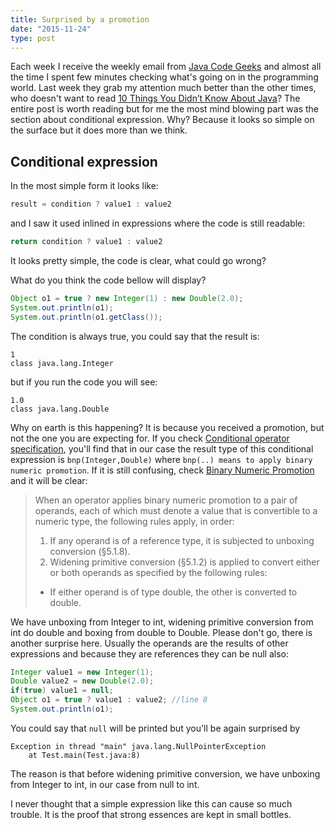 ```yaml
---
title: Surprised by a promotion
date: "2015-11-24"
type: post
---
```


Each week I receive the weekly email from [Java Code Geeks][jkg] and almost all the time I spent few minutes checking what's going on in the programming world. Last week they grab my attention much better than the other times, who doesn't want to read [10 Things You Didn’t Know About Java][10-things-don't-know-java]? The entire post is worth reading but for me the most mind blowing part was the section about conditional expression. Why? Because it looks so simple on the surface but it does more than we think.

## Conditional expression

In the most simple form it looks like:

```java
result = condition ? value1 : value2
```

and I saw it used inlined in expressions where the code is still readable:

```java
return condition ? value1 : value2
```

It looks pretty simple, the code is clear, what could go wrong?

What do you think the code bellow will display?

```java
Object o1 = true ? new Integer(1) : new Double(2.0);
System.out.println(o1);
System.out.println(o1.getClass());
```

The condition is always true, you could say that the result is:

```
1
class java.lang.Integer
```

but if you run the code you will see:

```
1.0
class java.lang.Double
```

Why on earth is this happening? It is because you received a promotion, but not the one you are expecting for. If you check [Conditional operator specification][jls-conditional-operator], you'll find that in our case the result type of this conditional expression is `bnp(Integer,Double)` where `bnp(..) means to apply binary numeric promotion`. If it is still confusing, check [Binary Numeric Promotion][jls-binary-numeric-promotion] and it will be clear:

>When an operator applies binary numeric promotion to a pair of operands, each of which must denote a value that is convertible to a numeric type, the following rules apply, in order:
>
>1. If any operand is of a reference type, it is subjected to unboxing conversion (§5.1.8).
>2. Widening primitive conversion (§5.1.2) is applied to convert either or both operands as specified by the following rules:
>  * If either operand is of type double, the other is converted to double.

We have unboxing from Integer to int, widening primitive conversion from int do double and boxing from double to Double. Please don't go, there is another surprise here. Usually the operands are the results of other expressions and because they are references they can be null also:

```java
Integer value1 = new Integer(1);
Double value2 = new Double(2.0);
if(true) value1 = null;
Object o1 = true ? value1 : value2; //line 8
System.out.println(o1);
```

You could say that `null` will be printed but you'll be again surprised by

```
Exception in thread "main" java.lang.NullPointerException
	at Test.main(Test.java:8)
```

The reason is that before widening primitive conversion, we have unboxing from Integer to int, in our case from null to int.

I never thought that a simple expression like this can cause so much trouble. It is the proof that strong essences are kept in small bottles.

[jkg]: http://www.javacodegeeks.com/ "Java Code Geeks"
[10-things-don't-know-java]: http://www.javacodegeeks.com/2014/11/10-things-you-didnt-know-about-java.html "10 Things You Didn’t Know About Java"
[jls-conditional-operator]: https://docs.oracle.com/javase/specs/jls/se8/html/jls-15.html#jls-15.25 "Conditional Operator ? :"
[jls-binary-numeric-promotion]: https://docs.oracle.com/javase/specs/jls/se8/html/jls-5.html#jls-5.6.2 "Binary Numeric Promotion"
